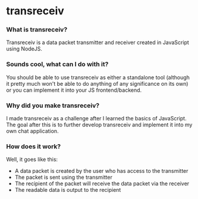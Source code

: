 # transreceiv

### What is transreceiv?
Transreceiv is a data packet transmitter and receiver created in JavaScript using NodeJS.

### Sounds cool, what can I do with it?
You should be able to use transreceiv as either a standalone tool (although it pretty much won't be able to do anything of any significance on its own) or you can implement it into your JS frontend/backend.

### Why did you make transreceiv?
I made transreceiv as a challenge after I learned the basics of JavaScript. The goal after this is to further develop transreceiv and implement it into my own chat application.

### How does it work?
Well, it goes like this:
* A data packet is created by the user who has access to the transmitter
* The packet is sent using the transmitter
* The recipient of the packet will receive the data packet via the receiver
* The readable data is output to the recipient